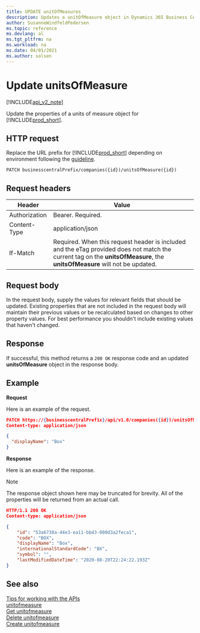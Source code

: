 ```yaml
---
title: UPDATE unitOfMeasures   
description: Updates a unitOfMeasure object in Dynamics 365 Business Central.
author: SusanneWindfeldPedersen
ms.topic: reference
ms.devlang: al
ms.tgt_pltfrm: na
ms.workload: na
ms.date: 04/01/2021
ms.author: solsen
---
```


# Update unitsOfMeasure

[!INCLUDE[api_v2_note](../../../includes/api_v2_note.md)]

Update the properties of a units of measure object for [!INCLUDE[prod_short](../../../includes/prod_short.md)].

## HTTP request
Replace the URL prefix for [!INCLUDE[prod_short](../../../includes/prod_short.md)] depending on environment following the [guideline](../endpoints-apis-for-dynamics.md).

```
PATCH businesscentralPrefix/companies({id})/unitsOfMeasure({id})
```

## Request headers

|Header|Value|
|------|-----|
|Authorization |Bearer. Required.|
|Content-Type  |application/json|
|If-Match      |Required. When this request header is included and the eTag provided does not match the current tag on the **unitsOfMeasure**, the **unitsOfMeasure** will not be updated. |

## Request body
In the request body, supply the values for relevant fields that should be updated. Existing properties that are not included in the request body will maintain their previous values or be recalculated based on changes to other property values. For best performance you shouldn't include existing values that haven't changed.

## Response
If successful, this method returns a ```200 OK``` response code and an updated **unitsOfMeasure** object in the response body.

## Example

**Request**

Here is an example of the request.
```json
PATCH https://{businesscentralPrefix}/api/v1.0/companies({id})/unitsOfMeasure({id})
Content-type: application/json

{
  "displayName": "Box"
}
```

**Response**

Here is an example of the response. 

> [!NOTE]  
>   The response object shown here may be truncated for brevity. All of the properties will be returned from an actual call.

```json
HTTP/1.1 200 OK
Content-type: application/json

{
    "id": "53a6738a-44e3-ea11-bb43-000d3a2feca1",
    "code": "BOX",
    "displayName": "Box",
    "internationalStandardCode": "BX",
    "symbol": "",
    "lastModifiedDateTime": "2020-08-20T22:24:22.193Z"
}
```


## See also
[Tips for working with the APIs](../../../developer/devenv-connect-apps-tips.md)    
[unitofmeasure](../resources/dynamics_unitofmeasure.md)    
[Get unitofmeasure](dynamics_unitofmeasure_Get.md)    
[Delete unitofmeasure](dynamics_unitofmeasure_Delete.md)    
[Create unitofmeasure](dynamics_unitofmeasure_Create.md)    
